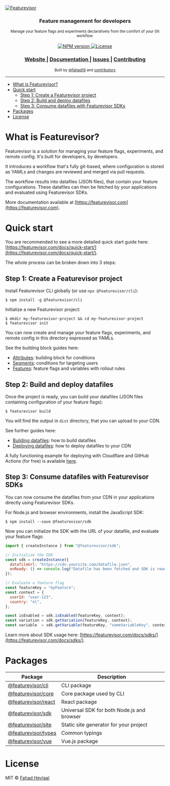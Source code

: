 [![Featurevisor](./assets/banner-bordered.png)](https://featurevisor.com)

<div align="center">
  <h3><strong>Feature management for developers</strong></h3>
</div>

<div align="center">
  <small>Manage your feature flags and experiments declaratively from the comfort of your Git workflow.</small>
</div>

<br />

<div align="center">
  <!-- NPM version -->
  <a href="https://npmjs.org/package/@featurevisor/sdk">
    <img src="https://img.shields.io/npm/v/@featurevisor/sdk.svg?style=flat-square"
      alt="NPM version" />
  </a>
  <!-- License -->
  <a href="./LICENSE">
    <img src="https://img.shields.io/npm/l/@featurevisor/sdk.svg?style=flat-square"
      alt="License" />
  </a>
</div>

<div align="center">
  <h3>
    <a href="https://featurevisor.com">
      Website
    </a>
    <span> | </span>
    <a href="https://featurevisor.com/docs">
      Documentation
    </a>
    <span> | </span>
    <a href="https://github.com/fahad19/featurevisor/issues">
      Issues
    </a>
    <span> | </span>
    <a href="https://featurevisor.com/docs/contributing">
      Contributing
    </a>
  </h3>
</div>

<div align="center">
  <sub>Built by
  <a href="https://twitter.com/fahad19">@fahad19</a> and
  <a href="https://github.com/fahad19/featurevisor/graphs/contributors">
    contributors
  </a>
</div>

---

- [What is Featurevisor?](#what-is-featurevisor)
- [Quick start](#quick-start)
  - [Step 1: Create a Featurevisor project](#step-1-create-a-featurevisor-project)
  - [Step 2: Build and deploy datafiles](#step-2-build-and-deploy-datafiles)
  - [Step 3: Consume datafiles with Featurevisor SDKs](#step-3-consume-datafiles-with-featurevisor-sdks)
- [Packages](#packages)
- [License](#license)

# What is Featurevisor?

Featurevisor is a solution for managing your feature flags, experiments, and remote config. It's built for developers, by developers.

It introduces a workflow that's fully git-based, where configuration is stored as YAMLs and changes are reviewed and merged via pull requests.

The workflow results into datafiles (JSON files), that contain your feature configurations. These datafiles can then be fetched by your applications and evaluated using Featurevisor SDKs.

More documentation available at [https://featurevisor.com](https://featurevisor.com).

# Quick start

You are recommended to see a more detailed quick start guide here: [https://featurevisor.com/docs/quick-start/](https://featurevisor.com/docs/quick-start/).

The whole process can be broken down into 3 steps:

## Step 1: Create a Featurevisor project

Install Featurevisor CLI globally (or use `npx @featurevisor/cli`):

```
$ npm install -g @featurevisor/cli
```

Initialize a new Featurevisor project:

```
$ mkdir my-featurevisor-project && cd my-featurevisor-project
$ featurevisor init
```

You can now create and manage your feature flags, experiments, and remote config in this directory expressed as YAMLs.

See the building block guides here:

- [Attributes](https://featurevisor.com/docs/attributes/): building block for conditions
- [Segments](https://featurevisor.com/docs/segments/): conditions for targeting users
- [Features](https://featurevisor.com/docs/features/): feature flags and variables with rollout rules

## Step 2: Build and deploy datafiles

Once the project is ready, you can build your datafiles (JSON files containing configuration of your feature flags):

```
$ featurevisor build
```

You will find the output in `dist` directory, that you can upload to your CDN.

See further guides here:

- [Building datafiles](https://featurevisor.com/docs/building-datafiles/): how to build datafiles
- [Deploying datafiles](https://featurevisor.com/docs/deployment/): how to deploy datafiles to your CDN

A fully functioning example for deploying with Cloudflare and GitHub Actions (for free) is available [here](https://github.com/fahad19/featurevisor-example-cloudflare).

## Step 3: Consume datafiles with Featurevisor SDKs

You can now consume the datafiles from your CDN in your applications directly using Featurevisor SDKs.

For Node.js and browser environments, install the JavaScript SDK:

```
$ npm install --save @featurevisor/sdk
```

Now you can initialize the SDK with the URL of your datafile, and evaluate your feature flags:

```js
import { createInstance } from "@featurevisor/sdk";

// Initialize the SDK
const sdk = createInstance({
  datafileUrl: "https://cdn.yoursite.com/datafile.json",
  onReady: () => console.log("Datafile has been fetched and SDK is ready"),
});

// Evaluate a feature flag
const featureKey = "myFeature";
const context = {
  userId: "user-123",
  country: "nl",
};

const isEnabled = sdk.isEnabled(featureKey, context);
const variation = sdk.getVariation(featureKey, context);
const variable  = sdk.getVariable(featureKey, "someVariableKey", context);
```

Learn more about SDK usage here: [https://featurevisor.com/docs/sdks/](https://featurevisor.com/docs/sdks/).

# Packages

| Package                                 | Description                                |
|-----------------------------------------|--------------------------------------------|
| [@featurevisor/cli](./packages/cli)     | CLI package                                |
| [@featurevisor/core](./packages/core)   | Core package used by CLI                   |
| [@featurevisor/react](./packages/react) | React package                              |
| [@featurevisor/sdk](./packages/sdk)     | Universal SDK for both Node.js and browser |
| [@featurevisor/site](./packages/site)   | Static site generator for your project     |
| [@featurevisor/types](./packages/types) | Common typings                             |
| [@featurevisor/vue](./packages/vue)     | Vue.js package                             |

# License

MIT © [Fahad Heylaal](https://fahad19.com)
